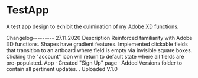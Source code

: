 # TestApp
A test app design to exhibit the culmination of my Adobe XD functions.

Changelog---------
27.11.2020
	Description
		Reinforced familiarity with Adobe XD functions. Shapes have gradient features. Implemented clickable fields that transition to an artboard where field is empty
		via invisible square boxes.
		Clicking the "account" icon will return to default state where all fields are pre-populated.
	App
		· Created "Sign Up" page
		· Added Versions folder to contain all pertinent updates.
		. Uploaded V.1.0
